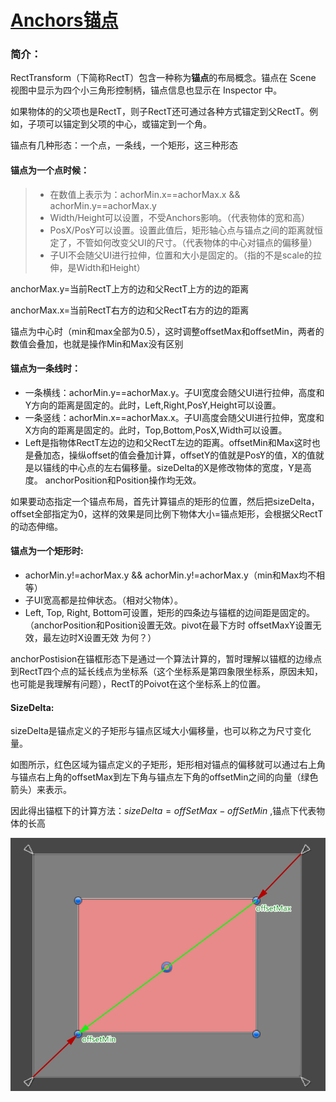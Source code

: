 # [Anchors锚点](https://docs.unity3d.com/cn/2019.4/Manual/UIBasicLayout.html)

### 简介：

RectTransform（下简称RectT）包含一种称为**锚点**的布局概念。锚点在 Scene 视图中显示为四个小三角形控制柄，锚点信息也显示在 Inspector 中。

如果物体的的父项也是RectT，则子RectT还可通过各种方式锚定到父RectT。例如，子项可以锚定到父项的中心，或锚定到一个角。

锚点有几种形态：一个点，一条线，一个矩形，这三种形态

#### 锚点为一个点时候：

> - 在数值上表示为：achorMin.x==achorMax.x && achorMin.y==achorMax.y
> - Width/Height可以设置，不受Anchors影响。（代表物体的宽和高）
> - PosX/PosY可以设置。设置此值后，矩形轴心点与锚点之间的距离就恒定了，不管如何改变父UI的尺寸。（代表物体的中心对锚点的偏移量）
> - 子UI不会随父UI进行拉伸，位置和大小是固定的。（指的不是scale的拉伸，是Width和Height）

anchorMax.y=当前RectT上方的边和父RectT上方的边的距离

anchorMax.x=当前RectT右方的边和父RectT右方的边的距离

锚点为中心时（min和max全部为0.5），这时调整offsetMax和offsetMin，两者的数值会叠加，也就是操作Min和Max没有区别

#### 锚点为一条线时：

- 一条横线：achorMin.y==achorMax.y。子UI宽度会随父UI进行拉伸，高度和Y方向的距离是固定的。此时，Left,Right,PosY,Height可以设置。
- 一条竖线：achorMin.x==achorMax.x。子UI高度会随父UI进行拉伸，宽度和X方向的距离是固定的。此时，Top,Bottom,PosX,Width可以设置。
- Left是指物体RectT左边的边和父RectT左边的距离。offsetMin和Max这时也是叠加态，操纵offset的值会叠加计算，offsetY的值就是PosY的值，X的值就是以锚线的中心点的左右偏移量。sizeDelta的X是修改物体的宽度，Y是高度。 anchorPosition和Position操作均无效。

如果要动态指定一个锚点布局，首先计算锚点的矩形的位置，然后把sizeDelta，offset全部指定为0，这样的效果是同比例下物体大小=锚点矩形，会根据父RectT的动态伸缩。

#### 锚点为一个矩形时:

- achorMin.y!=achorMax.y && achorMin.y!=achorMax.y（min和Max均不相等）
- 子UI宽高都是拉伸状态。（相对父物体）。
- Left, Top, Right, Bottom可设置，矩形的四条边与锚框的边间距是固定的。（anchorPosition和Position设置无效。pivot在最下方时 offsetMaxY设置无效，最左边时X设置无效 为何？）

anchorPostision在锚框形态下是通过一个算法计算的，暂时理解以锚框的边缘点到RectT四个点的延长线点为坐标系（这个坐标系是第四象限坐标系，原因未知，也可能是我理解有问题），RectT的Poivot在这个坐标系上的位置。

#### SizeDelta:

sizeDelta是锚点定义的子矩形与锚点区域大小偏移量，也可以称之为尺寸变化量。

如图所示，红色区域为锚点定义的子矩形，矩形相对锚点的偏移就可以通过右上角与锚点右上角的offsetMax到左下角与锚点左下角的offsetMin之间的向量（绿色箭头）来表示。

因此得出锚框下的计算方法：$sizeDelta=offSetMax-offSetMin$  ,锚点下代表物体的长高



![rect_sizeDelta](Image/rect_sizeDelta.png)